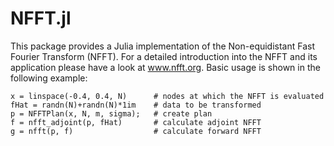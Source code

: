 NFFT.jl
=======

This package provides a Julia implementation of the Non-equidistant Fast Fourier Transform (NFFT).
For a detailed introduction into the NFFT and its application please have a look at www.nfft.org.
Basic usage is shown in the following example:

    x = linspace(-0.4, 0.4, N)      # nodes at which the NFFT is evaluated
    fHat = randn(N)+randn(N)*1im    # data to be transformed
    p = NFFTPlan(x, N, m, sigma);   # create plan
    f = nfft_adjoint(p, fHat)       # calculate adjoint NFFT
    g = nfft(p, f)                  # calculate forward NFFT
